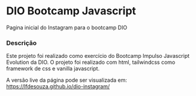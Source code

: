 # DIO Bootcamp Javascript
Pagina inicial do Instagram para o bootcamp DIO

### Descrição
Este projeto foi realizado como exercício do Bootcamp Impulso Javascript Evolution da DIO.
O projeto foi realizado com html, tailwindcss como framework de css e vanilla javascript.

A versão live da página pode ser visualizada em:
https://lfdesouza.github.io/dio-instagram/
